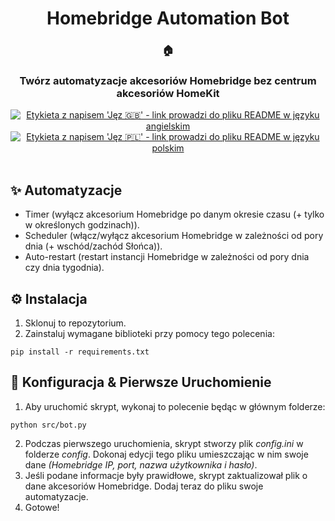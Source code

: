 <div align="center">
   <h1>Homebridge Automation Bot</h1>
   <h3>🏠</h3>
   <h3>Twórz automatyzacje akcesoriów Homebridge bez centrum akcesoriów HomeKit</h3>
   <a href="https://github.com/Cezary924/Homebridge-Automation-Bot/blob/master/README.md" target="__blank"><img alt="Etykieta z napisem 'Jęz 🇬🇧' - link prowadzi do pliku README w języku angielskim" src="https://img.shields.io/badge/Jęz-🇬🇧-012169?style=for-the-badge"></a>
   <a href="https://github.com/Cezary924/Homebridge-Automation-Bot/blob/master/README.pl-pl.md" target="__blank"><img alt="Etykieta z napisem 'Jęz 🇵🇱' - link prowadzi do pliku README w języku polskim" src="https://img.shields.io/badge/Jęz-🇵🇱-dc143c?style=for-the-badge"></a>
</div><br/>

## ✨ Automatyzacje
- Timer (wyłącz akcesorium Homebridge po danym okresie czasu (+ tylko w określonych godzinach)).
- Scheduler (włącz/wyłącz akcesorium Homebridge w zależności od pory dnia (+ wschód/zachód Słońca)).
- Auto-restart (restart instancji Homebridge w zależności od pory dnia czy dnia tygodnia).

## ⚙️ Instalacja
1. Sklonuj to repozytorium.
2. Zainstaluj wymagane biblioteki przy pomocy tego polecenia:
```
pip install -r requirements.txt
```

## 🚀 Konfiguracja & Pierwsze Uruchomienie
1. Aby uruchomić skrypt, wykonaj to polecenie będąc w głównym folderze:
```
python src/bot.py
```
2. Podczas pierwszego uruchomienia, skrypt stworzy plik *config.ini* w folderze *config*. Dokonaj edycji tego pliku umieszczając w nim swoje dane *(Homebridge IP, port, nazwa użytkownika i hasło)*.
3. Jeśli podane informacje były prawidłowe, skrypt zaktualizował plik o dane akcesoriów Homebridge. Dodaj teraz do pliku swoje automatyzacje.
4. Gotowe!